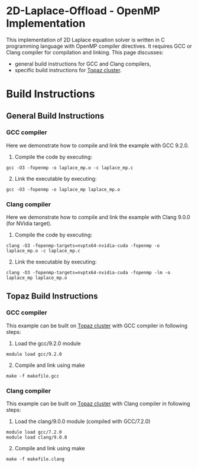 # 2D-Laplace-Offload - OpenMP Implementation
This implementation of 2D Laplace equation solver is written in C programming language with OpenMP compiler directives. It requires GCC or Clang compiler for compilation and linking. This
page discusses:
* general build instructions for GCC and Clang compilers,
* specific build instructions for [Topaz cluster](https://support.pawsey.org.au/documentation/display/US/HPC+Systems#HPCSystems-Topaz).

# Build Instructions

## General Build Instructions
### GCC compiler
Here we demonstrate how to compile and link the example with GCC 9.2.0.

1. Compile the code by executing:
```
gcc -O3 -fopenmp -o laplace_mp.o -c laplace_mp.c
```
2. Link the executable by executing:
```
gcc -O3 -fopenmp -o laplace_mp laplace_mp.o
```
### Clang compiler
Here we demonstrate how to compile and link the example with Clang 9.0.0 (for NVidia target).

1. Compile the code by executing:
```
clang -O3 -fopenmp-targets=nvptx64-nvidia-cuda -fopenmp -o laplace_mp.o -c laplace_mp.c
```
2. Link the executable by executing:
```
clang -O3 -fopenmp-targets=nvptx64-nvidia-cuda -fopenmp -lm -o laplace_mp laplace_mp.o
```

## Topaz Build Instructions
### GCC compiler
This example can be built on [Topaz cluster](https://support.pawsey.org.au/documentation/display/US/HPC+Systems#HPCSystems-Topaz) with GCC compiler in following steps:

1. Load the gcc/9.2.0 module
```
module load gcc/9.2.0
```
2. Compile and link using make
```
make -f makefile.gcc
```
### Clang compiler
This example can be built on [Topaz cluster](https://support.pawsey.org.au/documentation/display/US/HPC+Systems#HPCSystems-Topaz) with Clang compiler in following steps:

1. Load the clang/9.0.0 module (compiled with GCC/7.2.0)
```
module load gcc/7.2.0
module load clang/9.0.0
```
2. Compile and link using make
```
make -f makefile.clang
```
